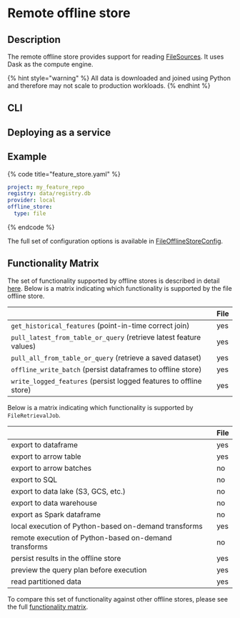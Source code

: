 # Remote offline store

## Description

The remote offline store provides support for reading [FileSources](../data-sources/file.md).
It uses Dask as the compute engine.

{% hint style="warning" %}
All data is downloaded and joined using Python and therefore may not scale to production workloads.
{% endhint %}

## CLI

## Deploying as a service


## Example

{% code title="feature_store.yaml" %}
```yaml
project: my_feature_repo
registry: data/registry.db
provider: local
offline_store:
  type: file
```
{% endcode %}

The full set of configuration options is available in [FileOfflineStoreConfig](https://rtd.feast.dev/en/latest/#feast.infra.offline_stores.file.FileOfflineStoreConfig).

## Functionality Matrix

The set of functionality supported by offline stores is described in detail [here](overview.md#functionality).
Below is a matrix indicating which functionality is supported by the file offline store.

| | File |
| :-------------------------------- | :-- |
| `get_historical_features` (point-in-time correct join)             | yes |
| `pull_latest_from_table_or_query` (retrieve latest feature values) | yes |
| `pull_all_from_table_or_query` (retrieve a saved dataset)          | yes |
| `offline_write_batch` (persist dataframes to offline store)        | yes |
| `write_logged_features` (persist logged features to offline store) | yes |

Below is a matrix indicating which functionality is supported by `FileRetrievalJob`.

| | File |
| --------------------------------- | --- |
| export to dataframe                                   | yes |
| export to arrow table                                 | yes |
| export to arrow batches                               | no  |
| export to SQL                                         | no  |
| export to data lake (S3, GCS, etc.)                   | no  |
| export to data warehouse                              | no  |
| export as Spark dataframe                             | no  |
| local execution of Python-based on-demand transforms  | yes |
| remote execution of Python-based on-demand transforms | no  |
| persist results in the offline store                  | yes |
| preview the query plan before execution               | yes |
| read partitioned data                                 | yes |

To compare this set of functionality against other offline stores, please see the full [functionality matrix](overview.md#functionality-matrix).
